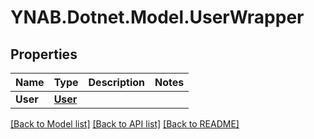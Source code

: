 # YNAB.Dotnet.Model.UserWrapper
## Properties

Name | Type | Description | Notes
------------ | ------------- | ------------- | -------------
**User** | [**User**](User.md) |  | 

[[Back to Model list]](../README.md#documentation-for-models) [[Back to API list]](../README.md#documentation-for-api-endpoints) [[Back to README]](../README.md)

